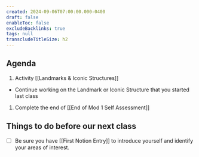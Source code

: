 ```yaml
---
created: 2024-09-06T07:00:00.000-0400
draft: false
enableToc: false
excludeBacklinks: true
tags: null
transcludeTitleSize: h2
---
```


## Agenda
1. Activity [[Landmarks & Iconic Structures]]
- Continue working on the Landmark or Iconic Structure that you started last class
1. Complete the end of [[End of Mod 1 Self Assessment]]

## Things to do before our next class
- [ ] Be sure you have [[First Notion Entry]] to introduce yourself and identify your areas of interest.